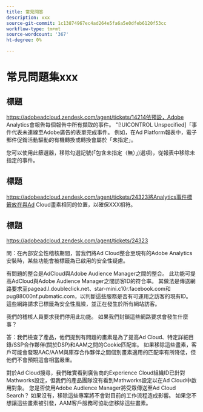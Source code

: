 ```yaml
---
title: 常見問答
description: xxx
source-git-commit: 1c13874967ec4ad264e5fa6a5e0dfeb6120f53cc
workflow-type: tm+mt
source-wordcount: '367'
ht-degree: 0%

---
```


# 常見問題集xxx

## 標題

https://adobeadcloud.zendesk.com/agent/tickets/14214依預設，Adobe Analytics會報告每個報告中所有擷取的事件。 &quot;[!UICONTROL Unspecified]「事件代表未連線至Adobe廣告的表單完成事件。 例如，在Ad Platform報表中，電子郵件促銷活動驅動的有機轉換或轉換會屬於「未指定」。

您可以使用此篩選器，移除勾選記號(「包含未指定（無）」)選項)，從報表中移除未指定的事件。 <!-- Not sure if this is in DSP or in Analytics Workspace -->

## 標題

https://adobeadcloud.zendesk.com/agent/tickets/24323將Analytics事件標籤放在與Ad Cloud畫素相同的位置，以確保XXX相符。

## 標題

https://adobeadcloud.zendesk.com/agent/tickets/24323

問：在內部安全性稽核期間，當我們將Ad Cloud整合至現有的Adobe Analytics安裝時，某些功能會被標籤為已啟用的安全性疑慮。

有問題的整合是AdCloud與Adobe Audience Manager之間的整合。 此功能可提高AdCloud與Adobe Audience Manager之間訪客ID的符合率。 其做法是傳送網路要求至pagead.l.doubleclick.net、star-mini.c10r.facebook.com和pug88000nf.pubmatic.com，以判斷這些服務是否有可運用之訪客的現有ID。 這些網路請求已標籤為安全性風險，並正在發生於所有網站訪客。

我們的稽核人員要求我們停用此功能。 如果我們封鎖這些網路要求會發生什麼事？

答：我們檢查了產品，他們提到有問題的畫素是為了提高Ad Cloud、特定詳細目錄/SSP合作夥伴(關於DSP)和AAM之間的Cookie匹配率。  如果移除這些畫素，客戶可能會發現AAC/AAM與庫存合作夥伴之間個別畫素適用的匹配率有所降低，但他們不會預期這會相當嚴重。

對於Ad Cloud搜尋，我們確實看到廣告商的Experience Cloud組織ID已針對Mathworks設定，但我們的產品團隊沒有看到Mathworks設定以在Ad Cloud中啟用對象。 您是否使用Adobe Audience Manager將受眾傳送至Ad Cloud Search？ 如果沒有，移除這些專案將不會對目前的工作流程造成影響。 如果您不想讓這些畫素被引發，AAM客戶服務可協助您移除這些畫素。

